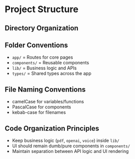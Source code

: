 # Project Structure

## Directory Organization


## Folder Conventions

- `app/` = Routes for core pages
- `components/` = Reusable components
- `lib/` = Business logic and APIs
- `types/` = Shared types across the app

## File Naming Conventions

- camelCase for variables/functions
- PascalCase for components
- kebab-case for filenames

## Code Organization Principles

- Keep business logic (`pdf`, `openai`, `voice`) inside `lib/`
- UI should remain dumb/pure components in `components/`
- Maintain separation between API logic and UI rendering
